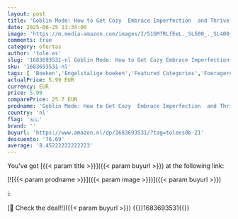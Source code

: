 ```yaml
---
layout: post
title: 'Goblin Mode: How to Get Cozy  Embrace Imperfection  and Thrive in the Muck'
date: 2025-06-25 13:34:00
image: 'https://m.media-amazon.com/images/I/51GMfRLfEeL._SL500_._SL400_.jpg'
comments: true
category: ofertas
author: 'tole.es'
slug: '1683693531-nl Goblin Mode: How to Get Cozy Embrace Imperfection and...'
sku: '1683693531-nl'
tags: [ 'Boeken','Engelstalige boeken','Featured Categories','Foerageren','Gezin & lifestyle','Hobbys, kunstnijverheid & huis','Interieurinrichting & -design','Motiverende zelfhulp','Natuur & ecologie','Verbouwen & design','Wetenschap, natuur & wiskunde','Zelfhulp','Zelfhulp voor geluk','🇳🇱', ]
actualPrice: 5.99 EUR
currency: EUR
price: 5.99
comparePrice: 25.7 EUR
prodname: 'Goblin Mode: How to Get Cozy  Embrace Imperfection  and Thrive in the Muck'
country: 'nl'
flag: '🇳🇱'
brand: ''
buyurl: 'https://www.amazon.nl/dp/1683693531/?tag=tolees0b-21'
descuento: '76.69'
average: '8.45222222222223'
---
```


You've got [{{< param title >}}]({{< param buyurl >}}) at the following link:

[![{{< param prodname >}}]({{< param image >}})]({{< param buyurl >}})

ℹ️:


[🛒 Check the deal!!]({{< param buyurl >}})
{{<world>}}1683693531{{</world>}}
